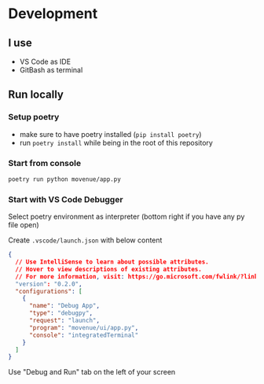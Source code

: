 # Development

## I use

- VS Code as IDE
- GitBash as terminal

## Run locally

### Setup poetry

- make sure to have poetry installed (`pip install poetry`)
- run `poetry install` while being in the root of this repository

### Start from console

```bash
poetry run python movenue/app.py
```

### Start with VS Code Debugger

Select poetry environment as interpreter (bottom right if you have any py file open)

Create `.vscode/launch.json` with below content

```json
{
  // Use IntelliSense to learn about possible attributes.
  // Hover to view descriptions of existing attributes.
  // For more information, visit: https://go.microsoft.com/fwlink/?linkid=830387
  "version": "0.2.0",
  "configurations": [
    {
      "name": "Debug App",
      "type": "debugpy",
      "request": "launch",
      "program": "movenue/ui/app.py",
      "console": "integratedTerminal"
    }
  ]
}
```

Use "Debug and Run" tab on the left of your screen

